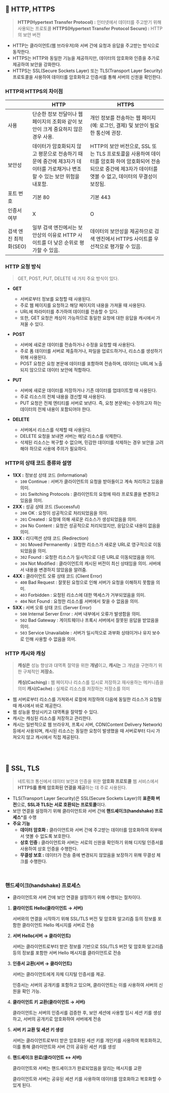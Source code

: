 ## 📌 HTTP, HTTPS

> **HTTP(Hypertext Transfer Protocol) :** 인터넷에서 데이터를 주고받기 위해 사용되는 프로토콜
> **HTTPS(Hypertext Transfer Protocol Secure) :** HTTP의 보안 버전

- HTTP는 클라이언트(웹 브라우저)와 서버 간에 요청과 응답을 주고받는 방식으로 동작한다.
- HTTPS는 HTTP와 동일한 기능을 제공하지만, 데이터의 암호화와 인증을 추가로 제공하여 보안을 강화한다.
- HTTPS는 SSL(Secure Sockets Layer) 또는 TLS(Transport Layer Security) 프로토콜을 사용하여 데이터를 암호화하고 인증서를 통해 서버의 신원을 확인한다.

### HTTP와 HTTPS의 차이점

|  | HTTP | HTTPS |
| --- | --- | --- |
| 사용 | 단순한 정보 전달이나 웹 페이지의 조회와 같이 보안이 크게 중요하지 않은 경우 사용. | 개인 정보를 전송하는 웹 페이지(예: 로그인, 결제) 및 보안이 필요한 통신에 권장. |
| 보안성 | 데이터가 암호화되지 않고 평문으로 전송하기 때문에 중간에 제3자가 데이터를 가로채거나 변조할 수 있는 보안 위험을 내포함. | HTTP의 보안 버전으로, SSL 또는 TLS 프로토콜을 사용하여 데이터를 암호화 하여 암호화되어 전송되므로 중간에 제3자가 데이터를 엿볼 수 없고, 데이터의 무결성이 보장됨. |
| 포트 번호 | 기본 80 | 기본 443 |
| 인증서 여부 | X | O |
| 검색 엔진 최적화(SEO) | 일부 검색 엔진에서는 보안상의 이유로 HTTP 사이트를 더 낮은 순위로 평가할 수 있음. | 데이터의 보안성을 제공하므로 검색 엔진에서 HTTPS 사이트를 우선적으로 평가할 수 있음. |

### HTTP 요청 방식

> GET, POST, PUT, DELETE 네 가지 주요 방식이 있다.

- **GET**

    - 서버로부터 정보를 요청할 때 사용된다.
    - 주로 웹 페이지를 요청하고 해당 페이지의 내용을 가져올 때 사용된다.
    - URL에 파라미터를 추가하여 데이터를 전송할 수 있다.
    - 또한, GET 요청은 캐싱이 가능하므로 동일한 요청에 대한 응답을 캐시에서 가져올 수 있다.

- **POST**
    
    - 서버에 새로운 데이터를 전송하거나 수정을 요청할 때 사용된다.
    - 주로 폼 데이터를 서버로 제출하거나, 파일을 업로드하거나, 리소스를 생성하기 위해 사용된다.
    - POST 요청은 요청 본문에 데이터를 포함하여 전송하며, 데이터는 URL에 노출되지 않으므로 데이터 보안에 적합하다.

- **PUT**

    - 서버에 새로운 데이터를 저장하거나 기존 데이터를 업데이트할 때 사용된다.
    - 주로 리소스의 전체 내용을 갱신할 때 사용된다.
    - PUT 요청은 전체 엔티티를 서버로 보낸다. 즉, 요청 본문에는 수정하고자 하는 데이터의 전체 내용이 포함되어야 한다.

- **DELETE**

    - 서버에서 리소스를 삭제할 때 사용된다.
    - DELETE 요청을 보내면 서버는 해당 리소스를 삭제한다.
    - 삭제된 리소스는 복구할 수 없으며, 민감한 데이터를 삭제하는 경우 보안을 고려해야 하므로 사용에 주의가 필요하다.

### HTTP의 상태 코드 종류와 설명

- **1XX :** 정보성 상태 코드 (Informational)
    - `100` Continue : 서버가 클라이언트의 요청을 받아들이고 계속 처리하고 있음을 의미.
    - `101` Switching Protocols : 클라이언트의 요청에 따라 프로토콜을 변경하고 있음을 의미.
- **2XX :** 성공 상태 코드 (Successful)
    - `200` OK : 요청이 성공적으로 처리되었음을 의미.
    - `201` Created : 요청에 의해 새로운 리소스가 생성되었음을 의미.
    - `204` No Content : 요청은 성공적으로 처리되었지만, 응답으로 내용이 없음을 의미.
- **3XX :** 리디렉션 상태 코드 (Redirection)
    - `301` Moved Permanently : 요청한 리소스가 새로운 URL로 영구적으로 이동되었음을 의미.
    - `302` Found : 요청한 리소스가 일시적으로 다른 URL로 이동되었음을 의미.
    - `304` Not Modified : 클라이언트의 캐시된 버전이 최신 상태임을 의미. 서버에서 내용을 변경하지 않았음을 알려줌.
- **4XX :** 클라이언트 오류 상태 코드 (Client Error)
    - `400` Bad Request : 잘못된 요청으로 인해 서버가 요청을 이해하지 못함을 의미.
    - `403` Forbidden : 요청된 리소스에 대한 액세스가 거부되었음을 의미.
    - `404` Not Found : 요청한 리소스를 서버에서 찾을 수 없음을 의미.
- **5XX :** 서버 오류 상태 코드 (Server Error)
    - `500` Internal Server Error : 서버 내부에서 오류가 발생함을 의미.
    - `502` Bad Gateway : 게이트웨이나 프록시 서버에서 잘못된 응답을 받았음을 의미.
    - `503` Service Unavailable : 서버가 일시적으로 과부화 상태이거나 유지 보수로 인해 사용할 수 없음을 의미.

### HTTP 캐시와 캐싱

> **캐싱은** 성능 향상과 대역폭 절약을 위한 **개념**이고, **캐시는** 그 개념을 구현하기 위한 구체적인 **저장소.**
>
> **캐싱(Caching) :** 웹 페이지나 리소스를 임시로 저장하고 재사용하는 메커니즘을 의미
> **캐시(Cache) :** 실제로 리소스를 저장하는 저장소를 의미

- 웹 서버로부터 리소스를 가져와서 로컬에 저장하여 다음에 동일한 리소스가 요청될 때 캐시에서 바로 제공한다.
- 웹 성능을 향상시키고 대역폭을 절약할 수 있다.
- 캐시는 캐싱된 리소스를 저장하고 관리한다.
- 캐시는 일반적으로 웹 브라우저, 프록시 서버, CDN(Content Delivery Network) 등에서 사용되며, 캐시된 리소스는 동일한 요청이 발생했을 때 서버로부터 다시 가져오지 않고 캐시에서 직접 제공된다.

<br />
<br />

## 📌 SSL, TLS

> 네트워크 통신에서 데이터 보안과 인증을 위한 **암호화 프로토콜**
웹 서비스에서 **HTTPS를 통해 암호화된 연결을 제공**하는 데 주로 사용된다.

- TLS(Transport Layer Security)은 SSL(Secure Sockets Layer)의 **표준화 버전**으로, **SSL과 TLS는 서로 호환되는 프로토콜**이다.
- 보안 연결을 설정하기 위해 클라이언트와 서버 간에 **핸드셰이크(handshake) 프로세스***를 수행
- **주요 기능**
    - **데이터 암호화 :** 클라이언트와 서버 간에 주고받는 데이터를 암호화하여 외부에서 엿볼 수 없도록 보호한다.
    - **상호 인증 :** 클라이언트와 서버는 서로의 신원을 확인하기 위해 디지털 인증서를 사용하여 상호 인증을 수행한다.
    - **무결성 보호 :** 데이터가 전송 중에 변경되지 않았음을 보장하기 위해 무결성 체크를 수행한다.

<br />

### **핸드셰이크(handshake) 프로세스**

- 클라이언트와 서버 간에 보안 연결을 설정하기 위해 수행되는 절차이다.
1. **클라이언트 Hello(클라이언트 → 서버)**
    
    서버와의 연결을 시작하기 위해 SSL/TLS 버전 및 암호화 알고리즘 등의 정보를 포함한 클라이언트 Hello 메시지를 서버로 전송
    
2. **서버 Hello(서버 → 클라이언트)**
    
    서버는 클라이언트로부터 받은 정보를 기반으로 SSL/TLS 버전 및 암호화 알고리즘 등의 정보를 포함한 서버 Hello 메시지를 클라이언트로 전송
    
3. **인증서 교환(서버 → 클라이언트)**
    
    서버는 클라이언트에게 자체 디지털 인증서를 제공.
    
    인증서는 서버의 공개키를 포함하고 있으며, 클라이언트는 이를 사용하여 서버의 신원을 확인 가능.
    
4. **클라이언트 키 교환(클라이언트 → 서버)**
    
    클라이언트는 서버의 인증서를 검증한 후, 보안 세션에 사용할 임시 세션 키를 생성하고, 서버의 공개키로 암호화하여 서버에게 전송
    
5. **서버 키 교환 및 세션 키 생성**
    
    서버는 클라이언트로부터 받은 암호화된 세션 키를 개인키를 사용하여 복호화하고, 이를 통해 클라이언트와 서버 간의 공유된 세션 키를 생성
    
6. **핸드셰이크 완료(클라이언트 ↔ 서버)**
    
    클라이언트와 서버는 핸드셰이크가 완료되었음을 알리는 메시지를 교환
    
    클라이언트와 서버는 공유된 세션 키를 사용하여 데이터를 암호화하고 복호화할 수 있게 된다.